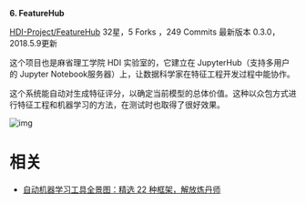 

**6. FeatureHub**

[HDI-Project/FeatureHub](https://link.zhihu.com/?target=https%3A//github.com/HDI-Project/FeatureHub)
32星，5 Forks ，249 Commits
最新版本 0.3.0，2018.5.9更新

这个项目也是麻省理工学院 HDI 实验室的，它建立在 JupyterHub（支持多用户的 Jupyter Notebook服务器）上，让数据科学家在特征工程开发过程中能协作。

这个系统能自动对生成特征评分，以确定当前模型的总体价值。这种以众包方式进行特征工程和机器学习的方法，在测试时也取得了很好效果。

![img](https://pic1.zhimg.com/80/v2-e866ecb4297cc04477732b7284f40e88_hd.jpg)








# 相关

- [自动机器学习工具全景图：精选 22 种框架，解放炼丹师](https://zhuanlan.zhihu.com/p/42715527)
